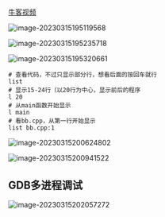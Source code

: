 ## 

[牛客视频](https://www.nowcoder.com/study/live/504/1/13)

![image-20230315195119568](E:\MarkDown\picture\image-20230315195119568.png)

![image-20230315195235718](E:\MarkDown\picture\image-20230315195235718.png)

![image-20230315195320661](E:\MarkDown\picture\image-20230315195320661.png)

```shell
# 查看代码，不过只显示部分行，想看后面的按回车就行
list
# 显示15-24行（以20行为中心，显示前后的程序
l 20
# 从main函数开始显示
l main
# 看bb.cpp，从第一行开始显示
list bb.cpp:1
```

![image-20230315200624802](E:\MarkDown\picture\image-20230315200624802.png)



![image-20230315200941522](E:\MarkDown\picture\image-20230315200941522.png)

## GDB多进程调试

![image-20230315202057272](E:\MarkDown\picture\image-20230315202057272.png)

















